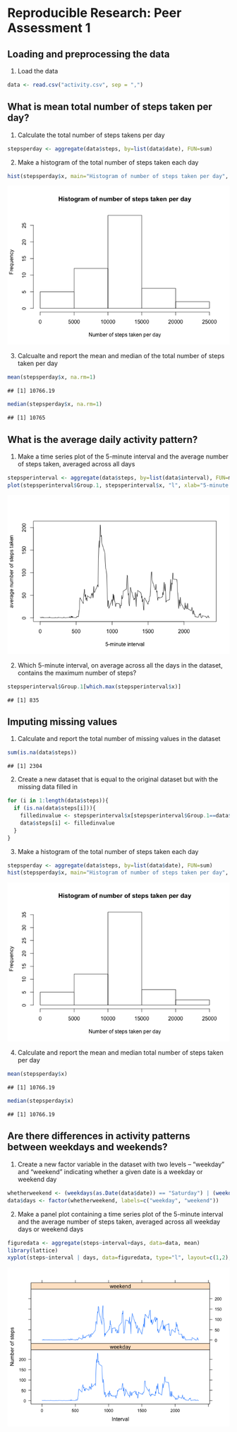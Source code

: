 # Reproducible Research: Peer Assessment 1


## Loading and preprocessing the data
1. Load the data

```r
data <- read.csv("activity.csv", sep = ",")
```

## What is mean total number of steps taken per day?
1. Calculate the total number of steps takens per day

```r
stepsperday <- aggregate(data$steps, by=list(data$date), FUN=sum)
```

2. Make a histogram of the total number of steps taken each day

```r
hist(stepsperday$x, main="Histogram of number of steps taken per day", xlab="Number of steps taken per day")
```

![](PA1_template_files/figure-html/unnamed-chunk-3-1.png) 

3. Calcualte and report the mean and median of the total number of steps taken per day

```r
mean(stepsperday$x, na.rm=1)
```

```
## [1] 10766.19
```

```r
median(stepsperday$x, na.rm=1)
```

```
## [1] 10765
```

## What is the average daily activity pattern?
1. Make a time series plot of the 5-minute interval and the average number of steps taken, averaged across all days

```r
stepsperinterval <- aggregate(data$steps, by=list(data$interval), FUN=mean, na.rm=1)
plot(stepsperinterval$Group.1, stepsperinterval$x, "l", xlab="5-minute interval", ylab="average number of steps taken")
```

![](PA1_template_files/figure-html/unnamed-chunk-5-1.png) 

2. Which 5-minute interval, on average across all the days in the dataset, contains the maximum number of steps?

```r
stepsperinterval$Group.1[which.max(stepsperinterval$x)]
```

```
## [1] 835
```

## Imputing missing values
1. Calculate and report the total number of missing values in the dataset

```r
sum(is.na(data$steps))
```

```
## [1] 2304
```

2. Create a new dataset that is equal to the original dataset but with the missing data filled in

```r
for (i in 1:length(data$steps)){
  if (is.na(data$steps[i])){
    filledinvalue <- stepsperinterval$x[stepsperinterval$Group.1==data$interval[i]]
    data$steps[i] <- filledinvalue
  }
}
```

3. Make a histogram of the total number of steps taken each day

```r
stepsperday <- aggregate(data$steps, by=list(data$date), FUN=sum)
hist(stepsperday$x, main="Histogram of number of steps taken per day", xlab="Number of steps taken per day")
```

![](PA1_template_files/figure-html/unnamed-chunk-9-1.png) 

4. Calculate and report the mean and median total number of steps taken per day

```r
mean(stepsperday$x)
```

```
## [1] 10766.19
```

```r
median(stepsperday$x)
```

```
## [1] 10766.19
```

## Are there differences in activity patterns between weekdays and weekends?
1. Create a new factor variable in the dataset with two levels – “weekday” and “weekend” indicating whether a given date is a weekday or weekend day

```r
whetherweekend <- (weekdays(as.Date(data$date)) == "Saturday") | (weekdays(as.Date(data$date)) == "Sunday")
data$days <- factor(whetherweekend, labels=c("weekday", "weekend"))
```

2. Make a panel plot containing a time series plot of the 5-minute interval and the average number of steps taken, averaged across all weekday days or weekend days

```r
figuredata <- aggregate(steps~interval+days, data=data, mean)
library(lattice)
xyplot(steps~interval | days, data=figuredata, type="l", layout=c(1,2), xlab="Interval", ylab="Number of steps")
```

![](PA1_template_files/figure-html/unnamed-chunk-12-1.png) 
